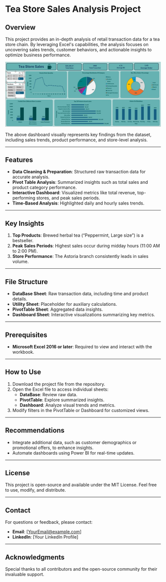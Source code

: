 # Tea Store Sales Analysis Project

## Overview
This project provides an in-depth analysis of retail transaction data for a tea store chain. By leveraging Excel's capabilities, the analysis focuses on uncovering sales trends, customer behaviors, and actionable insights to optimize business performance.

![Dashboard](https://github.com/ontu001/tea-store-sales-analysis-excel/blob/main/dashboard.JPG)

The above dashboard visually represents key findings from the dataset, including sales trends, product performance, and store-level analysis.

---

## Features
- **Data Cleaning & Preparation**: Structured raw transaction data for accurate analysis.
- **Pivot Table Analysis**: Summarized insights such as total sales and product category performance.
- **Interactive Dashboard**: Visualized metrics like total revenue, top-performing stores, and peak sales periods.
- **Time-Based Analysis**: Highlighted daily and hourly sales trends.

---

## Key Insights
1. **Top Products**: Brewed herbal tea (“Peppermint, Large size”) is a bestseller.
2. **Peak Sales Periods**: Highest sales occur during midday hours (11:00 AM to 2:00 PM).
3. **Store Performance**: The Astoria branch consistently leads in sales volume.

---

## File Structure
- **DataBase Sheet**: Raw transaction data, including time and product details.
- **Utility Sheet**: Placeholder for auxiliary calculations.
- **PivotTable Sheet**: Aggregated data insights.
- **Dashboard Sheet**: Interactive visualizations summarizing key metrics.

---

## Prerequisites
- **Microsoft Excel 2016 or later**: Required to view and interact with the workbook.

---

## How to Use
1. Download the project file from the repository.
2. Open the Excel file to access individual sheets:
   - **DataBase**: Review raw data.
   - **PivotTable**: Explore summarized insights.
   - **Dashboard**: Analyze visual trends and metrics.
3. Modify filters in the PivotTable or Dashboard for customized views.

---

## Recommendations
- Integrate additional data, such as customer demographics or promotional offers, to enhance insights.
- Automate dashboards using Power BI for real-time updates.

---

## License
This project is open-source and available under the MIT License. Feel free to use, modify, and distribute.

---

## Contact
For questions or feedback, please contact:
- **Email**: [YourEmail@example.com]
- **LinkedIn**: [Your LinkedIn Profile]

---

## Acknowledgments
Special thanks to all contributors and the open-source community for their invaluable support.

